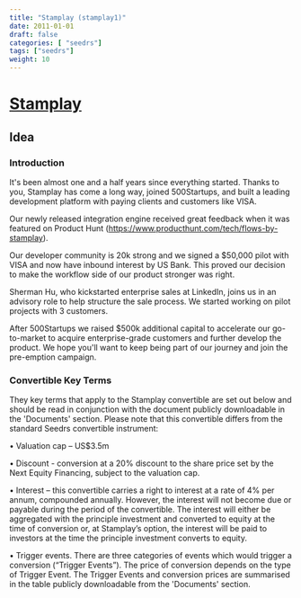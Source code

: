 ```yaml
---
title: "Stamplay (stamplay1)"
date: 2011-01-01
draft: false
categories: [ "seedrs"]
tags: ["seedrs"]
weight: 10
---
```


# [Stamplay](https://www.seedrs.com/stamplay1)

## Idea

### Introduction

It's been almost one and a half years since everything started. Thanks to you, Stamplay has come a long way, joined 500Startups, and built a leading development platform with paying clients and customers like VISA.

Our newly released integration engine received great feedback when it was featured on Product Hunt (<a target="_blank" rel="nofollow" class="outside" href="https://www.producthunt.com/tech/flows-by-stamplay">https://www.producthunt.com/tech/flows-by-stamplay</a>).

Our developer community is 20k strong and we signed a $50,000 pilot with VISA and now have inbound interest by US Bank. This proved our decision to make the workflow side of our product stronger was right.

Sherman Hu, who kickstarted enterprise sales at LinkedIn, joins us in an advisory role to help structure the sale process. We started working on pilot projects with 3 customers.

After 500Startups we raised $500k additional capital to accelerate our go-to-market to acquire enterprise-grade customers and further develop the product. We hope you'll want to keep being part of our journey and join the pre-emption campaign.

### Convertible Key Terms

They key terms that apply to the Stamplay convertible are set out below and should be read in conjunction with the document publicly downloadable in the 'Documents' section. Please note that this convertible differs from the standard Seedrs convertible instrument:

• Valuation cap – US$3.5m

• Discount - conversion at a 20% discount to the share price set by the Next Equity Financing, subject to the valuation cap.

• Interest – this convertible carries a right to interest at a rate of 4% per annum, compounded annually. However, the interest will not become due or payable during the period of the convertible. The interest will either be aggregated with the principle investment and converted to equity at the time of conversion or, at Stamplay’s option, the interest will be paid to investors at the time the principle investment converts to equity.

• Trigger events. There are three categories of events which would trigger a conversion (“Trigger Events”). The price of conversion depends on the type of Trigger Event. The Trigger Events and conversion prices are summarised in the table publicly downloadable from the 'Documents' section.

